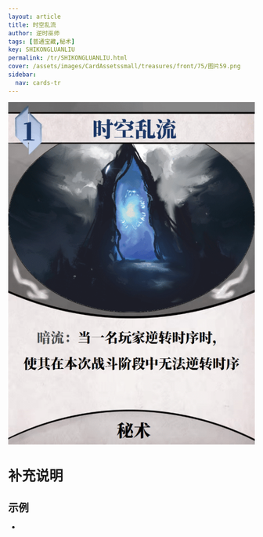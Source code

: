```yaml
---
layout: article
title: 时空乱流
author: 逆时巫师
tags: [普通宝藏,秘术]
key: SHIKONGLUANLIU
permalink: /tr/SHIKONGLUANLIU.html
cover: /assets/images/CardAssetssmall/treasures/front/75/图片59.png
sidebar:
  nav: cards-tr
---
```

![](/assets/images/CardAssets/treasures/front/75/图片59.png)

# 补充说明



## 示例
* 